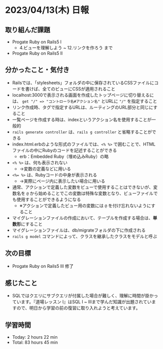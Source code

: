 # 2023/04/13(木) 日報
## 取り組んだ課題
- Progate Ruby on Rails5 Ⅰ
  - 4.ビューを理解しよう ~ 12.リンクを作ろう まで
- Progate Ruby on Rails5 Ⅱ

## 分かったこと・気付き
- Railsでは、「stylesheets」フォルダの中に保存されているCSSファイルにコードを書けば、全てのビューにCSSが適用されること
- localhost:3000で表示される画面を作成したトップページに切り替えるには、 `get "/" => "コントローラ名#アクション名"` とURLに `"/"` を指定すること
- リンク作成時、<a>タグで指定するURLは、ルーティングのURL部分と同じにすること
- 一覧ページを作成する時は、indexというアクション名を使用することが一般的
- `rails generate controller` は、`rails g controller` と省略することができる
- index.html.erbのような形式のファイルでは、`<% %>` で囲むことで、HTMLファイルの中にRubyのコードを記述することができる
  - erb：Embedded Ruby（埋め込みRuby）の略
- `<% %>` は、何も表示されない
  - →変数の定義などに用いる
- `<%= %>` は、Rubyコードの中身が表示される
  - →実際にページ内に表示したい場合に用いる
- 通常、アクションで定義した変数をビューで使用することはできないが、変数名を `@` から始めることでこの変数は特殊な変数となり、ビューファイルでも使用することができるようになる
  - ※アクションで定義したビュー用の変数には `@` を付け忘れないようにすること
- マイグレーションファイルの作成において、テーブルを作成する場合は、**単数形**にすること
- マイグレーションファイルは、db/migrateフォルダの下に作成される
- `rails g model` コマンドによって、クラスを継承したクラスをモデルと呼ぶ
 
## 次の目標
- Progate Ruby on Rails5 Ⅲ 修了

## 感じたこと
- SQLではクエリにサブクエリが付属した場合が難しく、理解に時間が掛かっています。『道場レッスン Ⅰ』はSQL Ⅰ ~ Ⅲまで学んだ知識が出題されていますので、明日から学習の前の復習に取り入れようと考えています。

## 学習時間
- Today:  2 hours 22 min
- Total: 83 hours 45 min

